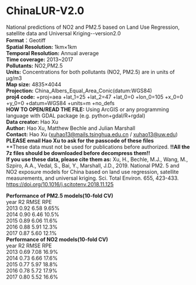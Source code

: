 # ChinaLUR-V2.0
National predictions of NO2 and PM2.5 based on Land Use Regression, satellite data and Universal Kriging--version2.0    
**Format**：Geotiff      
**Spatial Resolution:** 1km×1km     
**Temporal Resolution:** Annual average      
**Time coverage:** 2013~2017     
**Pollutants:** NO2,PM2.5      
**Units:** Concentrations for both pollutants (NO2, PM2.5) are in units of μg/m3        
**Map size:** 4835×4044        
**Projection:** China_Albers_Equal_Area_Conic(datum:WGS84)     
**proj4 code:** +proj=aea +lat_1=25 +lat_2=47 +lat_0=0 +lon_0=105 +x_0=0 +y_0=0 +datum=WGS84 +units=m +no_defs     
**HOW TO OPEN/READ THE FILE:** Using ArcGIS or any programming language with GDAL package (e.g. python+gdal/R+rgdal)    
**Data creator:** Hao Xu      
**Author:**  Hao Xu, Matthew Bechle and Julian Marshall     
**Contact:** Hao Xu (xuhao13@mails.tsinghua.edu.cn / xuhao13@uw.edu)     
**PLEASE email Hao Xu to ask for the passcode of these files**     
**These data must not be used for publications before authorized. 
**!!All the 7z files should be downloaded before decompress them!!**                   
**If you use these data, please cite them as:**
Xu, H., Bechle, M.J., Wang, M., Szpiro, A.A., Vedal, S., Bai, Y., Marshall, J.D., 2019. National PM2. 5 and NO2 exposure models for China based on land use regression, satellite measurements, and universal kriging. Sci. Total Environ. 655, 423-433. https://doi.org/10.1016/j.scitotenv.2018.11.125

**Performance of PM2.5 models(10-fold CV)**                     
year  R2	RMSE RPE                    
2013	0.92	6.58	9.65%                
2014	0.90	6.46	10.5%                 
2015	0.89	6.06	11.6%              
2016	0.88	5.91	12.3%           
2017	0.87	5.60	12.1%              
**Performance of NO2 models(10-fold CV)**                     
year  R2	RMSE RPE                
2013	0.69 	7.08 	16.9%               
2014	0.73 	6.66 	17.6%               
2015	0.77 	5.97 	18.8%                     
2016	0.78 	5.72 	17.9%                    
2017	0.80 	5.52 	16.6%

